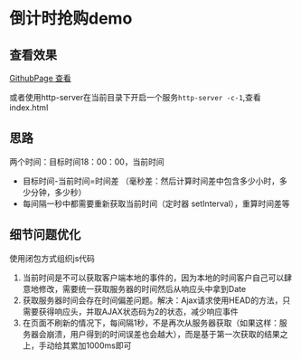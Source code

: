 # 倒计时抢购demo
## 查看效果
[GithubPage 查看](https://mtt3366.github.io/countdown-demo/)

或者使用http-server在当前目录下开启一个服务`http-server -c-1`,查看index.html

## 思路
两个时间：目标时间18：00：00，当前时间

- 目标时间-当前时间=时间差 （毫秒差：然后计算时间差中包含多少小时，多少分钟，多少秒）
- 每间隔一秒中都需要重新获取当前时间（定时器 setInterval），重算时间差等

## 细节问题优化
使用闭包方式组织js代码

1. 当前时间是不可以获取客户端本地的事件的，因为本地的时间客户自己可以肆意地修改，需要统一获取服务器的时间然后从响应头中拿到Date
2. 获取服务器时间会存在时间偏差问题。解决：Ajax请求使用HEAD的方法，只需要获得响应头，并取AJAX状态码为2的状态，减少响应事件
3. 在页面不刷新的情况下，每间隔1秒，不是再次从服务器获取（如果这样：服务器会崩溃，用户得到的时间误差也会越大），而是基于第一次获取的结果之上，手动给其累加1000ms即可


